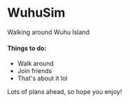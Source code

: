 # WuhuSim
Walking around Wuhu Island
#### Things to do: ####
- Walk around
- Join friends
- That's about it lol

Lots of plans ahead, so hope you enjoy!
